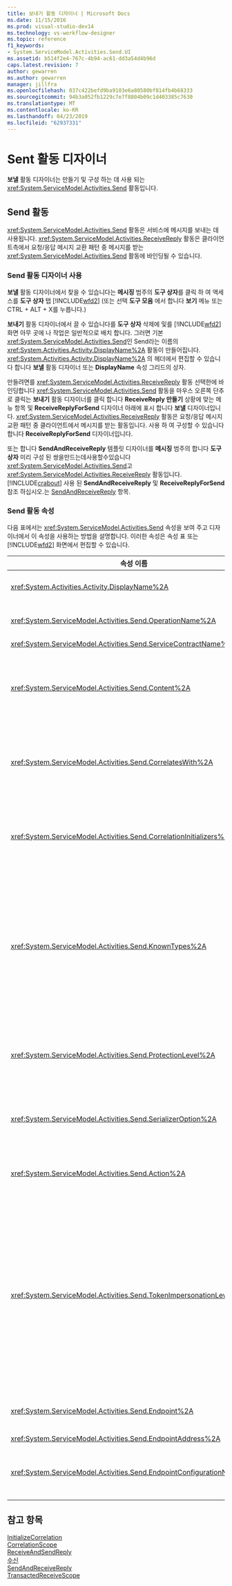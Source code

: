 ```yaml
---
title: 보내기 활동 디자이너 | Microsoft Docs
ms.date: 11/15/2016
ms.prod: visual-studio-dev14
ms.technology: vs-workflow-designer
ms.topic: reference
f1_keywords:
- System.ServiceModel.Activities.Send.UI
ms.assetid: b514f2e4-767c-4b94-ac61-dd3a54d4b96d
caps.latest.revision: 7
author: gewarren
ms.author: gewarren
manager: jillfra
ms.openlocfilehash: 037c422befd9ba9103e6a80580bf814fb4b68333
ms.sourcegitcommit: 94b3a052fb1229c7e7f8804b09c1d403385c7630
ms.translationtype: MT
ms.contentlocale: ko-KR
ms.lasthandoff: 04/23/2019
ms.locfileid: "62937331"
---
```

# <a name="send-activity-designer"></a>Sent 활동 디자이너
**보낼** 활동 디자이너는 만들기 및 구성 하는 데 사용 되는 <xref:System.ServiceModel.Activities.Send> 활동입니다.  

## <a name="the-send-activity"></a>Send 활동  
 <xref:System.ServiceModel.Activities.Send> 활동은 서비스에 메시지를 보내는 데 사용됩니다. <xref:System.ServiceModel.Activities.ReceiveReply> 활동은 클라이언트측에서 요청/응답 메시지 교환 패턴 중 메시지를 받는 <xref:System.ServiceModel.Activities.Send> 활동에 바인딩될 수 있습니다.  

### <a name="using-the-send-activity-designer"></a>Send 활동 디자이너 사용  
 **보낼** 활동 디자이너에서 찾을 수 있습니다는 **메시징** 범주의 **도구 상자**를 클릭 하 여 액세스를 **도구 상자** 탭 [!INCLUDE[wfd2](../includes/wfd2-md.md)] (또는 선택 **도구 모음** 에서 합니다 **보기** 메뉴 또는 CTRL + ALT + X를 누릅니다.)  

 **보내기** 활동 디자이너에서 끌 수 있습니다를 **도구 상자** 삭제에 및를 [!INCLUDE[wfd2](../includes/wfd2-md.md)] 화면 아무 곳에 나 작업은 일반적으로 배치 합니다. 그러면 기본 <xref:System.ServiceModel.Activities.Send>인 Send라는 이름의 <xref:System.Activities.Activity.DisplayName%2A> 활동이 만들어집니다. <xref:System.Activities.Activity.DisplayName%2A> 의 헤더에서 편집할 수 있습니다 합니다 **보낼** 활동 디자이너 또는 **DisplayName** 속성 그리드의 상자.  

 만들려면를 <xref:System.ServiceModel.Activities.ReceiveReply> 활동 선택한에 바인딩합니다 <xref:System.ServiceModel.Activities.Send> 활동을 마우스 오른쪽 단추로 클릭는 **보내기** 활동 디자이너를 클릭 합니다 **ReceiveReply 만들기** 상황에 맞는 메뉴 항목 및 **ReceiveReplyForSend** 디자이너 아래에 표시 합니다 **보낼** 디자이너입니다. <xref:System.ServiceModel.Activities.ReceiveReply> 활동은 요청/응답 메시지 교환 패턴 중 클라이언트에서 메시지를 받는 활동입니다. 사용 하 여 구성할 수 있습니다 합니다 **ReceiveReplyForSend** 디자이너입니다.  

 또는 합니다 **SendAndReceiveReply** 템플릿 디자이너를 **메시징** 범주의 합니다 **도구 상자** 미리 구성 된 쌍을만드는데사용할수있습니다<xref:System.ServiceModel.Activities.Send>고 <xref:System.ServiceModel.Activities.ReceiveReply> 활동입니다. [!INCLUDE[crabout](../includes/crabout-md.md)] 사용 된 **SendAndReceiveReply** 및 **ReceiveReplyForSend** 참조 하십시오.는 [SendAndReceiveReply](../workflow-designer/sendandreceivereply-template-designer.md) 항목.  

### <a name="the-send-activity-properties"></a>Send 활동 속성  
 다음 표에서는 <xref:System.ServiceModel.Activities.Send> 속성을 보여 주고 디자이너에서 이 속성을 사용하는 방법을 설명합니다. 이러한 속성은 속성 표 또는 [!INCLUDE[wfd2](../includes/wfd2-md.md)] 화면에서 편집할 수 있습니다.  

|                              속성 이름                              | 필수 |                                                                                                                                                                                                                                                                                                                                                                                                                                                                                                                                                                                                                                                                                                                                       사용                                                                                                                                                                                                                                                                                                                                                                                                                                                                                                                                                                                                                                                                                                                                        |
|-------------------------------------------------------------------------|----------|------------------------------------------------------------------------------------------------------------------------------------------------------------------------------------------------------------------------------------------------------------------------------------------------------------------------------------------------------------------------------------------------------------------------------------------------------------------------------------------------------------------------------------------------------------------------------------------------------------------------------------------------------------------------------------------------------------------------------------------------------------------------------------------------------------------------------------------------------------------------------------------------------------------------------------------------------------------------------------------------------------------------------------------------------------------------------------------------------------------------------------------------------------------------------------------------------------------------------------------------------------------------------------------------------------------------------------------------------------------------------------------------------------------------------------------------------------------------------------|
|            <xref:System.Activities.Activity.DisplayName%2A>             |  False   |                                                                                                                                                                                                                                                                                                                                                                                                                                                                                                                                                                                                                            <xref:System.ServiceModel.Activities.Send> 활동의 이름입니다. 기본값은 Send입니다. <xref:System.Activities.Activity.DisplayName%2A>은 꼭 필요하지 않더라도 사용하는 것이 좋습니다.                                                                                                                                                                                                                                                                                                                                                                                                                                                                                                                                                                                                                            |
|       <xref:System.ServiceModel.Activities.Send.OperationName%2A>       |   True   |                                                                                                                                                                                                                                                                                                                                                                                                                                                                                                                                                                                                                      이 <xref:System.ServiceModel.Activities.Send> 활동에 의해 호출되는 서비스 작업의 이름입니다. 이 속성의 기본값 생성을 사용 하는 **작업** 속성 경우 합니다 **작업** 속성이 명시적으로 설정 되어 있지.                                                                                                                                                                                                                                                                                                                                                                                                                                                                                                                                                                                                                      |
|    <xref:System.ServiceModel.Activities.Send.ServiceContractName%2A>    |   True   |                                                                                                                                                                                                                                                                                                                                                                                                                                                                                                                                                                                                                                                                                                     호출할 서비스가 구현하는 서비스 계약의 이름입니다.                                                                                                                                                                                                                                                                                                                                                                                                                                                                                                                                                                                                                                                                                                     |
|          <xref:System.ServiceModel.Activities.Send.Content%2A>          |  False   |                                                                                                                                                                                                                                                                                                                                                                                                        받을 메시지 또는 매개 변수 콘텐츠를 지정합니다. <xref:System.ServiceModel.Activities.ReceiveMessageContent> 활동이거나 <xref:System.ServiceModel.Activities.ReceiveParametersContent> 활동일 수 있습니다. 옆에 있는 줄임표 단추를 클릭 하 여이 속성을 편집 합니다 **콘텐츠** 필드를 클릭 하거나 속성 표를 **정의 하는 중...** 옆에 있는 단추는 **콘텐츠** 에 레이블을 지정 합니다 **수신** activity designer 화면. 모두 표시 합니다 **콘텐츠 정의** 대화 합니다. [!INCLUDE[crabout](../includes/crabout-md.md)] 이 상자를 사용 하는 합니다 [콘텐츠 정의 대화 상자](../workflow-designer/content-definition-dialog-box.md) 항목입니다.                                                                                                                                                                                                                                                                                                                                                                                                        |
|      <xref:System.ServiceModel.Activities.Send.CorrelatesWith%2A>       |  False   |                                                                                                                                                                                                                                                                                                                                                                                                                                                                             메시지를 적절한 워크플로 인스턴스로 라우팅하는 데 사용되는 <xref:System.ServiceModel.Activities.CorrelationHandle>을 지정합니다.<br /><br /> 다음 줄임표 단추를 클릭 합니다 <xref:System.ServiceModel.Activities.Send.CorrelatesWith%2A> 열려면 속성 표에서 속성을 **식 편집기** 대화 상자. [!INCLUDE[crabout](../includes/crabout-md.md)] 이 대화 상자를 사용 하 여 참조를 [방법: 식 편집기를 사용 하 여](../workflow-designer/how-to-use-the-expression-editor.md) 항목입니다.                                                                                                                                                                                                                                                                                                                                                                                                                                                                             |
|  <xref:System.ServiceModel.Activities.Send.CorrelationInitializers%2A>  |  False   |                                                                                                                                                                                                                                                                                                                                                                                                 워크플로 내에서 이 <xref:System.ServiceModel.Activities.CorrelationInitializer> 활동을 구성하는 <xref:System.ServiceModel.Activities.CorrelationHandle> 개체를 여러 개 초기화하는 <xref:System.ServiceModel.Activities.Send> 개체 컬렉션을 지정합니다. 다음 줄임표 단추를 클릭 합니다 <xref:System.ServiceModel.Activities.Send.CorrelationInitializers%2A> 열려면 속성 표에서 속성을 **상관 관계 이니셜라이저 추가** 대화 상자. [!INCLUDE[crabout](../includes/crabout-md.md)] 이 상자를 사용 하 여 참조를 [상관 관계 이니셜라이저 추가 대화 상자](../workflow-designer/add-correlationinitializers-dialog-box.md) 항목입니다.                                                                                                                                                                                                                                                                                                                                                                                                 |
|        <xref:System.ServiceModel.Activities.Send.KnownTypes%2A>         |  False   |                                                                                                                                                                                                                                                                이 <xref:System.ServiceModel.Activities.Send> 활동으로 호출되는 서비스 작업에 대한 알려진 형식의 컬렉션입니다. 이 속성은 <xref:System.ServiceModel.Activities.Receive.SerializerOption%2A>로 설정된 <xref:System.Runtime.Serialization.DataContractSerializer> 속성과 함께 사용해야 합니다. <xref:System.Xml.Serialization.XmlSerializer>를 사용하는 경우 무시됩니다.<br /><br /> 옆에 있는 줄임표 단추를 클릭 합니다 **KnownTypes** 표시할 속성 표의 필드를 **형식 컬렉션 편집기** 대화는를 사용 하 여 관련 형식을 추가할 수 있습니다.<br /><br /> 옆에 있는 줄임표 단추를 클릭 합니다 **KnownTypes** 표시할 속성 표의 필드를 **형식 컬렉션 편집기** 대화 상자를 사용 하 여 관련 형식을 추가할 수 있습니다. [!INCLUDE[crabout](../includes/crabout-md.md)] 이 상자를 사용 하 여 참조를 [형식 컬렉션 편집기 대화 상자](../workflow-designer/type-collection-editor-dialog-box.md) 항목입니다.                                                                                                                                                                                                                                                                 |
|      <xref:System.ServiceModel.Activities.Send.ProtectionLevel%2A>      |   True   |                                                                                                                                                                                                                                                                                                                                                                                                                                                                                                                    메시지의 <xref:System.Net.Security.ProtectionLevel>을 지정합니다.<br /><br /> 1. <xref:System.Net.Security.ProtectionLevel> 인증만 의미 합니다.<br />2. <xref:System.Net.Security.ProtectionLevel> 수단으로 전송 되는 데이터의 무결성을 보장 하는 데 데이터를 서명 합니다.<br />3. <xref:System.Net.Security.ProtectionLevel> 암호화 및 전송 되는 데이터의 무결성 및 기밀성을 보장 하기 위해 데이터에 서명 합니다.                                                                                                                                                                                                                                                                                                                                                                                                                                                                                                                     |
|     <xref:System.ServiceModel.Activities.Send.SerializerOption%2A>      |   True   |                                                                                                                                                                                                                                                                                                                                                                                                                                                                                                                                                                          <xref:System.ServiceModel.Activities.Send> 활동으로 호출되는 서비스 작업에 사용할 serializer입니다. 기본값은 <xref:System.Runtime.Serialization.DataContractSerializer>이며, 제공된 데이터 계약을 사용하여 형식 인스턴스를 XML 스트림 또는 문서로 serialize 및 deserialize합니다.                                                                                                                                                                                                                                                                                                                                                                                                                                                                                                                                                                          |
|          <xref:System.ServiceModel.Activities.Send.Action%2A>           |  False   |                                                                                                                                                                                                                                                                                                                                                                                                                                                                                                                             메시지의 동작 헤더를 지정합니다. 명시적으로 설정 하지 않으면 기본값인: https://tempuri.org/{service 계약 네임 스페이스} / {서비스 계약 이름} /} /{operation name}. <xref:System.ServiceModel.Activities.Send> 활동에 지정하는 경우 메시지를 받는 <xref:System.ServiceModel.Activities.Receive> 활동에 동일한 값이 있어야 메시지가 올바르게 배달됩니다.                                                                                                                                                                                                                                                                                                                                                                                                                                                                                                                             |
|  <xref:System.ServiceModel.Activities.Send.TokenImpersonationLevel%2A>  |          | 메시지 수신자에게 허용되는 <xref:System.Security.Principal.TokenImpersonationLevel>입니다. 정도는 서버 프로세스를 대신할 수는 클라이언트 프로세스는 보안 가장 수준을 정의 합니다.<xref:System.Security.Principal.TokenImpersonationLevel> 가장 수준이 할당 되지 않은 것을 나타냅니다. <xref:System.Security.Principal.TokenImpersonationLevel>는 서버 프로세스에서 클라이언트의 식별 정보를 확보할 수 없어 해당 클라이언트를 가장할 수 없음을 의미합니다. <xref:System.Security.Principal.TokenImpersonationLevel>은 서버 프로세스에서 보안 식별자 및 권한과 같은 클라이언트 관련 정보를 확보할 수 있지만 해당 클라이언트를 가장할 수 없음을 의미합니다. 이 기능은 자체 개체를 내보내는 서버(예: 테이블과 뷰를 내보내는 데이터베이스 제품)에 유용합니다. 서버는 검색된 클라이언트 보안 정보를 사용하여 클라이언트의 보안 컨텍스트를 사용하는 다른 서비스를 사용할 수는 없지만 액세스 위반 결정을 내릴 수 있습니다. <xref:System.Security.Principal.TokenImpersonationLevel>은 서버 프로세스에서 로컬 시스템의 클라이언트 보안 컨텍스트를 가장할 수 있음을 의미합니다. 원격 시스템에서는 서버가 클라이언트를 가장할 수 없습니다. <xref:System.Security.Principal.TokenImpersonationLevel>은 서버 프로세스에서 원격 시스템의 클라이언트 보안 컨텍스트를 가장할 수 있음을 의미합니다. |
|         <xref:System.ServiceModel.Activities.Send.Endpoint%2A>          |          |                                                                                                                                                                                                                                                                                                                                                                                                                                                                                                                                                                                                            <xref:System.ServiceModel.Endpoint> 활동에서 메시지를 보내는 <xref:System.ServiceModel.Activities.Send>입니다. 이 속성을 설정 하는 경우는 <xref:System.ServiceModel.Activities.Send.EndpointConfigurationName%2A> 속성은 같아야 **null**합니다.                                                                                                                                                                                                                                                                                                                                                                                                                                                                                                                                                                                                             |
|      <xref:System.ServiceModel.Activities.Send.EndpointAddress%2A>      |          |                                                                                                                                                                                                                                                                                                                                                                                                                                                                                                                                                                                                                                                                                                    메시지가 전달될 <xref:System.ServiceModel.EndpointAddress>입니다.                                                                                                                                                                                                                                                                                                                                                                                                                                                                                                                                                                                                                                                                                                    |
| <xref:System.ServiceModel.Activities.Send.EndpointConfigurationName%2A> |          |                                                                                                                                                                                                                                                                                                                                                                                                                                                                                                                                                                엔드포인트 구성의 이름입니다. 이 속성은 구성 파일에서 엔드포인트를 구성할 때 설정됩니다. 이 속성에 지정 된 이름으로 설정 해야 합니다  **\<끝점 >** 프로그램 구성 파일의 요소입니다. 이 속성을 설정 하는 경우는 <xref:System.ServiceModel.Activities.Send.Endpoint%2A> 속성은 같아야 **null**합니다.                                                                                                                                                                                                                                                                                                                                                                                                                                                                                                                                                                |

## <a name="see-also"></a>참고 항목  
 [InitializeCorrelation](../workflow-designer/initializecorrelation-activity-designer.md)   
 [CorrelationScope](../workflow-designer/correlationscope-activity-designer.md)   
 [ReceiveAndSendReply](../workflow-designer/receiveandsendreply-template-designer.md)   
 [수신](../workflow-designer/receive-activity-designer.md)   
 [SendAndReceiveReply](../workflow-designer/sendandreceivereply-template-designer.md)   
 [TransactedReceiveScope](../workflow-designer/transactedreceivescope-activity-designer.md)